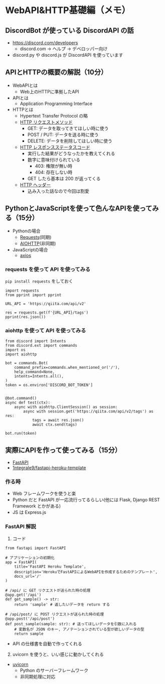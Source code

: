 # WebAPI&HTTP基礎編（メモ）

## DiscordBot が使っている DiscordAPI の話
- https://discord.com/developers
    - discord.com -> ヘルプ -> デベロッパー向け
- discord.py や discord.js が DiscordAPI を使っています

## APIとHTTPの概要の解説（10分）
- WebAPIとは
    - Web上のHTTPに準拠したAPI
- APIとは
    - Application Programming Interface
- HTTPとは
    - Hypertext Transfer Protocol の略
    - [HTTP リクエストメソッド](https://developer.mozilla.org/ja/docs/Web/HTTP/Methods)
        - GET: データを取ってきてほしい時に使う
        - POST / PUT: データを送る時に使う
        - DELETE: データを削除してほしい時に使う
    - [HTTP レスポンスステータスコード](https://developer.mozilla.org/ja/docs/Web/HTTP/Status)
        - 実行した結果がどうなったかを教えてくれる
        - 数字に意味付けられている
            - 403: 権限が無い時
            - 404: 存在しない時
        - GET したら基本は 200 が返ってくる
    - [HTTP ヘッダー](https://developer.mozilla.org/ja/docs/Web/HTTP/Headers)
        - 込み入った話なので今回は割愛

## PythonとJavaScriptを使って色んなAPIを使ってみる（15分）
- Pythonの場合
    - [Requests](https://requests-docs-ja.readthedocs.io/en/latest/)(同期)
    - [AIOHTTP](https://docs.aiohttp.org/en/stable/)(非同期)
- JavaScriptの場合
    - [axios](https://www.npmjs.com/package/axios)

### requests を使って API を使ってみる

`pip install requests` をしておく

```python=
import requests
from pprint import pprint

URL_API = 'https://qiita.com/api/v2'

res = requests.get(f'{URL_API}/tags')
pprint(res.json())
```

### aiohttp を使って API を使ってみる

```python=
from discord import Intents
from discord.ext import commands
import os
import aiohttp

bot = commands.Bot(
    command_prefix=commands.when_mentioned_or('/'),
    help_command=None,
    intents=Intents.all(),
)
token = os.environ['DISCORD_BOT_TOKEN']


@bot.command()
async def test(ctx):
    async with aiohttp.ClientSession() as session:
        async with session.get('https://qiita.com/api/v2/tags') as res:
            tags = await res.json()
            await ctx.send(tags)

bot.run(token)
```

## 実際にAPIを作って使ってみる（15分）

- [FastAPI](https://fastapi.tiangolo.com/)
- [1ntegrale9/fastapi-heroku-template](https://github.com/1ntegrale9/fastapi-heroku-template)

### 作る時

- Web フレームワークを使うと楽
- Python だと FastAPI が一応流行ってるらしい(他には Flask, Django REST Framework とかがある)
- JS は Express.js

### FastAPI 解説

1. コード

```python=
from fastapi import FastAPI

# アプリケーションの初期化
app = FastAPI(
    title='FastAPI Heroku Template',
    description='HerokuでFastAPIによるWebAPIを作成するためのテンプレート',
    docs_url='/'
)

# /api/ に GET リクエストが送られた時の処理
@app.get('/api')
def get_sample() -> str:
    return 'sample' # 返したいデータを return する

# /api/post/ に POST リクエストが送られた時の処理
@app.post('/api/post')
def post_sample(sample: str): # 送ってほしいデータを引数に入れる
    # 変数名が JSON のキー, アノテーションされている型が欲しいデータの型
    return sample
```

- API の仕様書を自動で作ってくれる

2. uvicorn を使うと、いい感じに動かしてくれる
- [uvicorn](https://www.uvicorn.org/)
  - Python のサーバーフレームワーク
  - 非同期処理に対応
